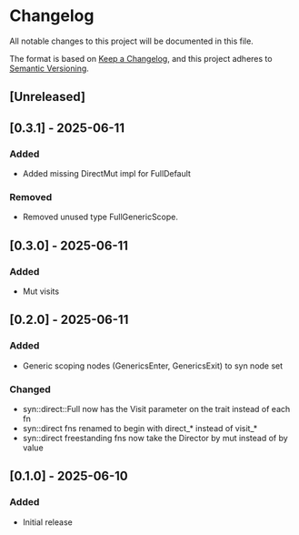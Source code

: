 # Changelog

All notable changes to this project will be documented in this file.

The format is based on [Keep a Changelog](https://keepachangelog.com/en/1.1.0/),
and this project adheres to [Semantic Versioning](https://semver.org/spec/v2.0.0.html).

## [Unreleased]

## [0.3.1] - 2025-06-11

### Added

- Added missing DirectMut impl for FullDefault

### Removed

- Removed unused type FullGenericScope.

## [0.3.0] - 2025-06-11

### Added

- Mut visits

## [0.2.0] - 2025-06-11

### Added

- Generic scoping nodes (GenericsEnter, GenericsExit) to syn node set

### Changed

- syn::direct::Full now has the Visit parameter on the trait instead of each fn
- syn::direct fns renamed to begin with direct_* instead of visit_*
- syn::direct freestanding fns now take the Director by mut instead of by value

## [0.1.0] - 2025-06-10

### Added

- Initial release
